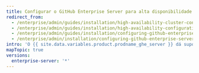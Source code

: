 ```yaml
---
title: Configurar o GitHub Enterprise Server para alta disponibilidade
redirect_from:
  - /enterprise/admin/guides/installation/high-availability-cluster-configuration/
  - /enterprise/admin/guides/installation/high-availability-configuration/
  - /enterprise/admin/guides/installation/configuring-github-enterprise-for-high-availability/
  - /enterprise/admin/installation/configuring-github-enterprise-server-for-high-availability
intro: 'O {{ site.data.variables.product.prodname_ghe_server }} dá suporte ao modo de alta disponibilidade da operação visando minimizar o tempo de inatividade do serviço em caso de falha de hardware ou interrupção prolongada da rede.'
mapTopic: true
versions:
  enterprise-server: '*'
---
```


